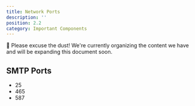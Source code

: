 ```yaml
---
title: Network Ports
description: ''
position: 2.2
category: Important Components
---
```

<alert type="warning">
🚧 Please excuse the dust! We're currently organizing the content we have and will be expanding this document soon.
</alert>

## SMTP Ports
* 25
* 465
* 587